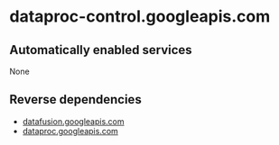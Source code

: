 # dataproc-control.googleapis.com

## Automatically enabled services

None

## Reverse dependencies

* [datafusion.googleapis.com](../datafusion.googleapis.com/)
* [dataproc.googleapis.com](../dataproc.googleapis.com/)
